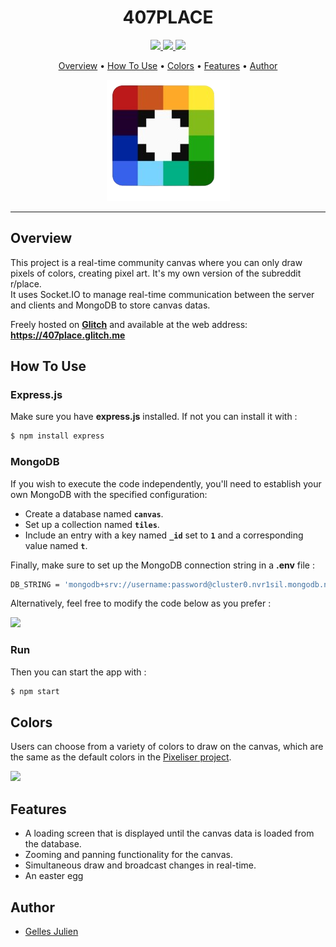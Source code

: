 <h1 align="center">
407PLACE
</h1>

<p align="center">
<a href="https://developer.mozilla.org/en-US/docs/Web/JavaScript">
<img src="https://img.shields.io/badge/JavaScript-F7DF1E?style=for-the-badge&logo=javascript&logoColor=black">
</a>
<a href="https://expressjs.com">
<img src="https://img.shields.io/badge/Express.js-404D59?style=for-the-badge">
</a>
<a href="https://www.mongodb.com/">
<img src="https://img.shields.io/badge/MongoDB-4EA94B?style=for-the-badge&logo=mongodb&logoColor=white">
</a>
</p>

<p align="center">
<a href="#overview">Overview</a> • <a href="#how-to-use">How To Use</a> • <a href="#colors">Colors</a> • <a href="#features">Features</a> • <a href="#author">Author</a><br>
</p>

<p align="center">
<img src="img/logo.png">
</p>

---

## Overview 

This project is a real-time community canvas where you can only draw pixels of colors, creating pixel art. It's my own version of the subreddit r/place.<br>
It uses Socket.IO to manage real-time communication between the server and clients and MongoDB to store canvas datas.

Freely hosted on **[Glitch](https://glitch.com/)** and available at the web address: **https://407place.glitch.me**


## How To Use

### Express.js
Make sure you have **express.js** installed. If not you can install it with :

```bash
$ npm install express
```

### MongoDB

If you wish to execute the code independently, you'll need to establish your own MongoDB with the specified configuration:

- Create a database named **`canvas`**.
- Set up a collection named **`tiles`**.
- Include an entry with a key named **`_id`** set to **`1`** and a corresponding value named **`t`**.

Finally, make sure to set up the MongoDB connection string in a **.env** file :

```bash
DB_STRING = 'mongodb+srv://username:password@cluster0.nvr1sil.mongodb.net/?retryWrites=true&w=majority' #Write here your own MongoDB URI connection string
```


Alternatively, feel free to modify the code below as you prefer :

<img src="img/mongoSetup.jpg">

### Run

Then you can start the app with :

```bash
$ npm start
```


## Colors

Users can choose from a variety of colors to draw on the canvas, which are the same as the default colors in the [Pixeliser project](https://github.com/Julien-Gelles/Pixeliser).

<img src="img/colors.jpg">

## Features

- A loading screen that is displayed until the canvas data is loaded from the database.
- Zooming and panning functionality for the canvas.
- Simultaneous draw and broadcast changes in real-time.
- An easter egg 

## Author

- [Gelles Julien](https://www.github.com/julien-gelles)


